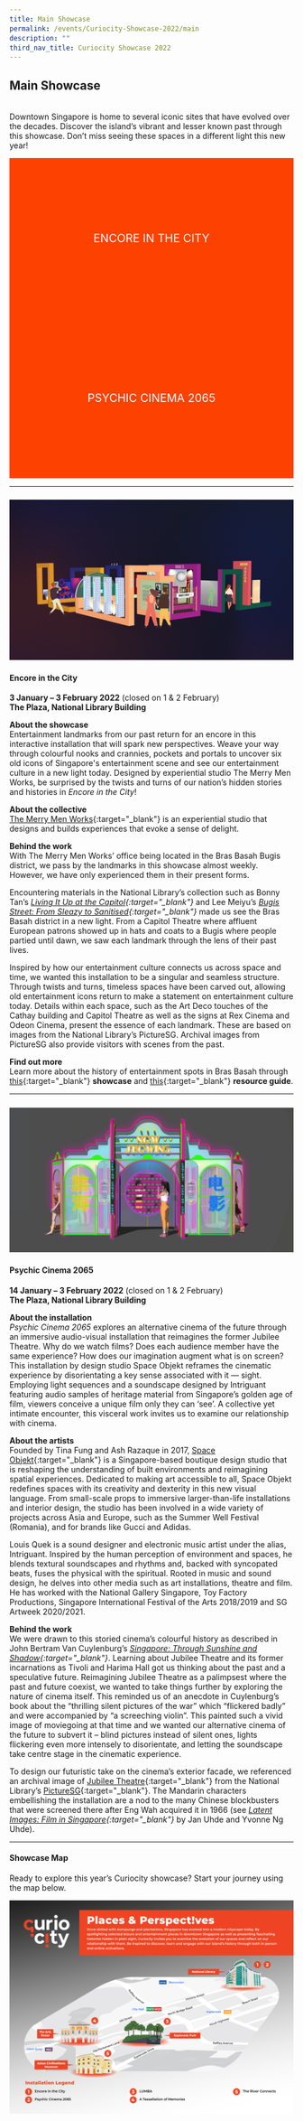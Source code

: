 ```yaml
---
title: Main Showcase
permalink: /events/Curiocity-Showcase-2022/main
description: ""
third_nav_title: Curiocity Showcase 2022
---
```

<style type="text/css">
	/* Click Box */
.clickbox { display: block; position: relative; width: 100%; padding-bottom: 56.25%; background-color: transparent; }
.clickbox span { padding: .5rem; }
.clickbox a { position: absolute; display: flex; width: 100%; height: 100%; align-items: center; justify-content: center; font-size: 1.25rem; text-align: center; text-decoration: none; text-transform: uppercase; }
.clickbox a:focus,
.clickbox a:hover { text-decoration: none; }

/* Orange */
.clickbox.is-orange { background-color: #FD4101; color: #FFFFFF; }
.clickbox.is-orange a { color: #FFFFFF; }
.clickbox.is-orange a:focus,
.clickbox.is-orange a:hover { background-color: #F3B69E; color: #000000; }	
</style>

## **Main Showcase**
<br>Downtown Singapore is home to several iconic sites that have evolved over the decades. Discover the island’s vibrant and lesser known past through this showcase. Don’t miss seeing these spaces in a different light this new year!

<div class="row is-multiline">
  <div class="col is-one-half">
    <div class="clickbox is-orange">
      <a href="#encoreinthecity">
        <span>Encore in the City</span>
      </a>
    </div>
  </div>
  <div class="col is-one-half">
    <div class="clickbox is-orange">
      <a href="#psychiccinema2065">
        <span>Psychic Cinema 2065</span>
      </a>
    </div>
  </div>
  </div>
	
___

<h5 class="margin--bottom--lg" id="encoreinthecity"></h5>

![Alt text for image on Isomer site](/images/encoreinthecity.jpg)

#### **Encore in the City**
**3 January – 3 February 2022** (closed on 1 & 2 February)
<br>**The Plaza, National Library Building**

**About the showcase**
<br>Entertainment landmarks from our past return for an encore in this interactive installation that will spark new perspectives. Weave your way through colourful nooks and crannies, pockets and portals to uncover six old icons of Singapore's entertainment scene and see our entertainment culture in a new light today. Designed by experiential studio The Merry Men Works, be surprised by the twists and turns of our nation’s hidden stories and histories in *Encore in the City*! 

**About the collective**
<br>[The Merry Men Works](https://tmmw.sg/){:target="_blank"} is an experiential studio that designs and builds experiences that evoke a sense of delight.

**Behind the work**
<br>With The Merry Men Works’ office being located in the Bras Basah Bugis district, we pass by the landmarks in this showcase almost weekly. However, we have only experienced them in their present forms.

Encountering materials in the National Library’s collection such as Bonny Tan’s *[Living It Up at the Capitol](https://biblioasia.nlb.gov.sg/files/pdf/vol-13/v13-issue4_Capitol.pdf){:target="_blank"}* and Lee Meiyu’s  *[Bugis Street: From Sleazy to Sanitised](https://biblioasia.nlb.gov.sg/vol-11/issue-3/oct-dec-2015/bugis){:target="_blank"}* made us see the Bras Basah district in a new light. 
From a Capitol Theatre where affluent European patrons showed up in hats and coats to a Bugis where people partied until dawn, we saw each landmark through the lens of their past lives. 

Inspired by how our entertainment culture connects us across space and time, we wanted this installation to be a singular and seamless structure. Through twists and turns, timeless spaces have been carved out, allowing old entertainment icons return to make a statement on entertainment culture today. Details within each space, such as the Art Deco touches of the Cathay building and Capitol Theatre as well as the signs at Rex Cinema and Odeon Cinema, present the essence of each landmark. These are based on images from the National Library’s PictureSG. Archival images from PictureSG also provide visitors with scenes from the past.


**Find out more**
<br>Learn more about the history of entertainment spots in Bras Basah through [this](/singapore-visualised/digital-stories/bb-cinemas){:target="_blank"} **showcase** and [this](https://reference.nlb.gov.sg/guides/singapore/places/entertainment-bras-basah ){:target="_blank"} **resource guide**.

___

<h5 class="margin--bottom--lg" id="psychiccinema2065"></h5>

![Alt text for image on Isomer site](/images/psychiccinema2065.jpg)

#### **Psychic Cinema 2065**
**14 January – 3 February 2022** (closed on 1 & 2 February)
<br>**The Plaza, National Library Building**

**About the installation**
<br>*Psychic Cinema 2065* explores an alternative cinema of the future through an immersive audio-visual installation that reimagines the former Jubilee Theatre. Why do we watch films? Does each audience member have the same experience? How does our imagination augment what is on screen? This installation by design studio Space Objekt reframes the cinematic experience by disorientating a key sense associated with it — sight. Employing light sequences and a soundscape designed by Intriguant featuring audio samples of heritage material from Singapore’s golden age of film, viewers conceive a unique film only they can ‘see’. A collective yet intimate encounter, this visceral work invites us to examine our relationship with cinema.

**About the artists**
<br>Founded by Tina Fung and Ash Razaque in 2017, [Space Objekt](https://www.spaceobjekt.com/){:target="_blank"} is a Singapore-based boutique design studio that is reshaping the understanding of built environments and reimagining spatial experiences. Dedicated to making art accessible to all, Space Objekt redefines spaces with its creativity and dexterity in this new visual language. From small-scale props to immersive larger-than-life installations and interior design, the studio has been involved in a wide variety of projects across Asia and Europe, such as the Summer Well Festival (Romania), and for brands like Gucci and Adidas. 

Louis Quek is a sound designer and electronic music artist under the alias, Intriguant. Inspired by the human perception of environment and spaces, he blends textural soundscapes and rhythms and, backed with syncopated beats, fuses the physical with the spiritual. Rooted in music and sound design, he delves into other media such as art installations, theatre and film. He has worked with the National Gallery Singapore, Toy Factory Productions, Singapore International Festival of the Arts 2018/2019 and SG Artweek 2020/2021.

**Behind the work**
<br>We were drawn to this storied cinema’s colourful history as described in John Bertram Van Cuylenburg’s *[Singapore: Through Sunshine and Shadow](https://eservice.nlb.gov.sg/item_holding.aspx?bid=4080104){:target="_blank"}*. Learning about Jubilee Theatre and its former incarnations as Tivoli and Harima Hall got us thinking about the past and a speculative future. Reimagining Jubilee Theatre as a palimpsest where the past and future coexist, we wanted to take things further by exploring the nature of cinema itself. This reminded us of an anecdote in Cuylenburg’s book about the “thrilling silent pictures of the war” which “flickered badly” and were accompanied by “a screeching violin”. This painted such a vivid image of moviegoing at that time and we wanted our alternative cinema of the future to subvert it – blind pictures instead of silent ones, lights flickering even more intensely to disorientate, and letting the soundscape take centre stage in the cinematic experience.

To design our futuristic take on the cinema’s exterior facade, we referenced an archival image of [Jubilee Theatre](https://eresources.nlb.gov.sg/pictures/details/7c8de66e-a7ed-4463-b368-0017d7d7ba7a){:target="_blank"} from the National Library’s [PictureSG](https://eresources.nlb.gov.sg/pictures){:target="_blank"}. The Mandarin characters embellishing the installation are a nod to the many Chinese blockbusters that were screened there after Eng Wah acquired it in 1966 (see *[Latent Images: Film in Singapore](https://eservice.nlb.gov.sg/item_holding.aspx?bid=13186916){:target="_blank"}* by Jan Uhde and Yvonne Ng Uhde).

___

#### **Showcase Map**

Ready to explore this year’s Curiocity showcase? Start your journey using the map below.

[![Alt text for image on Isomer site](/images/curiocityshowcasemap2022jan.jpg)](/events/curiocity-showcase-2022)
